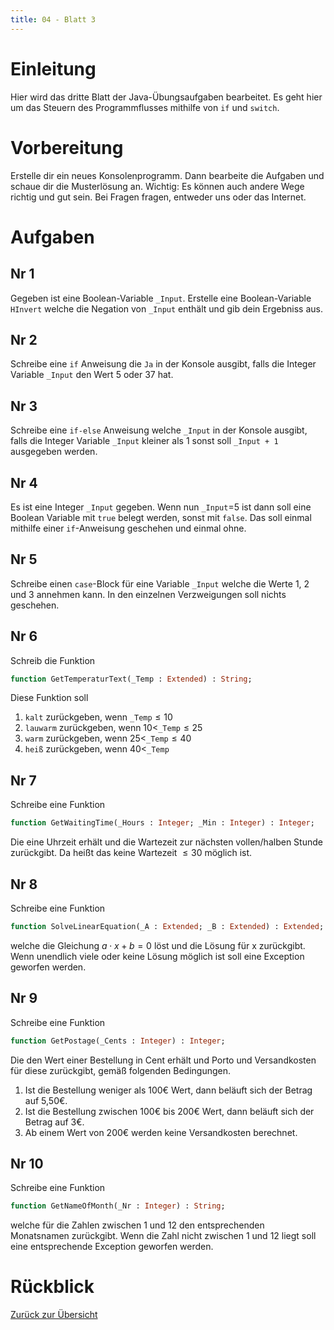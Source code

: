 ```yaml
---
title: 04 - Blatt 3
---
```


# Einleitung

Hier wird das dritte Blatt der Java-Übungsaufgaben bearbeitet. Es geht hier um
das Steuern des Programmflusses mithilfe von `if` und `switch`.

# Vorbereitung

Erstelle dir ein neues Konsolenprogramm. Dann bearbeite die Aufgaben und schaue
dir die Musterlösung an. Wichtig: Es können auch andere Wege richtig und gut
sein. Bei Fragen fragen, entweder uns oder das Internet.

# Aufgaben

## Nr 1

Gegeben ist eine Boolean-Variable `_Input`. Erstelle eine Boolean-Variable
`HInvert` welche die Negation von `_Input` enthält und gib dein Ergebniss aus.

## Nr 2

Schreibe eine `if` Anweisung die `Ja` in der Konsole ausgibt, falls die Integer
Variable `_Input` den Wert $5$ oder $37$ hat.

## Nr 3

Schreibe eine `if-else` Anweisung welche `_Input` in der Konsole ausgibt, falls
die Integer Variable `_Input` kleiner als $1$ sonst soll `_Input + 1` ausgegeben
werden.

## Nr 4

Es ist eine Integer `_Input` gegeben. Wenn nun `_Input`=$5$ ist dann soll eine
Boolean Variable mit `true` belegt werden, sonst mit `false`. Das soll einmal
mithilfe einer `if`-Anweisung geschehen und einmal ohne.

## Nr 5

Schreibe einen `case`-Block für eine Variable `_Input` welche die Werte $1$, $2$
und $3$ annehmen kann. In den einzelnen Verzweigungen soll nichts geschehen.

## Nr 6

Schreib die Funktion

``` Pascal
function GetTemperaturText(_Temp : Extended) : String;
```

Diese Funktion soll

1. `kalt` zurückgeben, wenn `_Temp`$\leq10$
2. `lauwarm` zurückgeben, wenn $10<$`_Temp`$\leq25$
3. `warm` zurückgeben, wenn $25<$`_Temp`$\leq40$
4. `heiß` zurückgeben, wenn $40<$`_Temp`

## Nr 7

Schreibe eine Funktion

``` Pascal
function GetWaitingTime(_Hours : Integer; _Min : Integer) : Integer;
```

Die eine Uhrzeit erhält und die Wartezeit zur nächsten vollen/halben Stunde
zurückgibt. Da heißt das keine Wartezeit $\leq30$ möglich ist.

## Nr 8

Schreibe eine Funktion

``` Pascal
function SolveLinearEquation(_A : Extended; _B : Extended) : Extended;
```

welche die Gleichung $a\cdot{x}+b=0$ löst und die Lösung für x zurückgibt. Wenn
unendlich viele oder keine Lösung möglich ist soll eine Exception geworfen
werden.

## Nr 9

Schreibe eine Funktion

``` Pascal
function GetPostage(_Cents : Integer) : Integer;
```

Die den Wert einer Bestellung in Cent erhält und Porto und Versandkosten für
diese zurückgibt, gemäß folgenden Bedingungen.

1. Ist die Bestellung weniger als 100€ Wert, dann beläuft sich der Betrag auf
   5,50€.
2. Ist die Bestellung zwischen 100€ bis 200€ Wert, dann beläuft sich der Betrag
   auf 3€.
3. Ab einem Wert von 200€ werden keine Versandkosten berechnet.

## Nr 10

Schreibe eine Funktion

``` Pascal
function GetNameOfMonth(_Nr : Integer) : String;
```

welche für die Zahlen zwischen 1 und 12 den entsprechenden Monatsnamen
zurückgibt. Wenn die Zahl nicht zwischen 1 und 12 liegt soll eine entsprechende Exception geworfen werden.

# Rückblick

[Zurück zur Übersicht](../Index.html)
